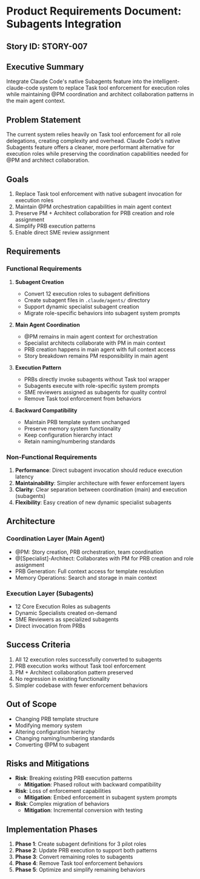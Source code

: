 # Product Requirements Document: Subagents Integration

## Story ID: STORY-007

## Executive Summary
Integrate Claude Code's native Subagents feature into the intelligent-claude-code system to replace Task tool enforcement for execution roles while maintaining @PM coordination and architect collaboration patterns in the main agent context.

## Problem Statement
The current system relies heavily on Task tool enforcement for all role delegations, creating complexity and overhead. Claude Code's native Subagents feature offers a cleaner, more performant alternative for execution roles while preserving the coordination capabilities needed for @PM and architect collaboration.

## Goals
1. Replace Task tool enforcement with native subagent invocation for execution roles
2. Maintain @PM orchestration capabilities in main agent context
3. Preserve PM + Architect collaboration for PRB creation and role assignment
4. Simplify PRB execution patterns
5. Enable direct SME review assignment

## Requirements

### Functional Requirements
1. **Subagent Creation**
   - Convert 12 execution roles to subagent definitions
   - Create subagent files in `.claude/agents/` directory
   - Support dynamic specialist subagent creation
   - Migrate role-specific behaviors into subagent system prompts

2. **Main Agent Coordination**
   - @PM remains in main agent context for orchestration
   - Specialist architects collaborate with PM in main context
   - PRB creation happens in main agent with full context access
   - Story breakdown remains PM responsibility in main agent

3. **Execution Pattern**
   - PRBs directly invoke subagents without Task tool wrapper
   - Subagents execute with role-specific system prompts
   - SME reviewers assigned as subagents for quality control
   - Remove Task tool enforcement from behaviors

4. **Backward Compatibility**
   - Maintain PRB template system unchanged
   - Preserve memory system functionality
   - Keep configuration hierarchy intact
   - Retain naming/numbering standards

### Non-Functional Requirements
1. **Performance**: Direct subagent invocation should reduce execution latency
2. **Maintainability**: Simpler architecture with fewer enforcement layers
3. **Clarity**: Clear separation between coordination (main) and execution (subagents)
4. **Flexibility**: Easy creation of new dynamic specialist subagents

## Architecture

### Coordination Layer (Main Agent)
- @PM: Story creation, PRB orchestration, team coordination
- @[Specialist]-Architect: Collaborates with PM for PRB creation and role assignment
- PRB Generation: Full context access for template resolution
- Memory Operations: Search and storage in main context

### Execution Layer (Subagents)
- 12 Core Execution Roles as subagents
- Dynamic Specialists created on-demand
- SME Reviewers as specialized subagents
- Direct invocation from PRBs

## Success Criteria
1. All 12 execution roles successfully converted to subagents
2. PRB execution works without Task tool enforcement
3. PM + Architect collaboration pattern preserved
4. No regression in existing functionality
5. Simpler codebase with fewer enforcement behaviors

## Out of Scope
- Changing PRB template structure
- Modifying memory system
- Altering configuration hierarchy
- Changing naming/numbering standards
- Converting @PM to subagent

## Risks and Mitigations
- **Risk**: Breaking existing PRB execution patterns
  - **Mitigation**: Phased rollout with backward compatibility
- **Risk**: Loss of enforcement capabilities
  - **Mitigation**: Embed enforcement in subagent system prompts
- **Risk**: Complex migration of behaviors
  - **Mitigation**: Incremental conversion with testing

## Implementation Phases
1. **Phase 1**: Create subagent definitions for 3 pilot roles
2. **Phase 2**: Update PRB execution to support both patterns
3. **Phase 3**: Convert remaining roles to subagents
4. **Phase 4**: Remove Task tool enforcement behaviors
5. **Phase 5**: Optimize and simplify remaining behaviors